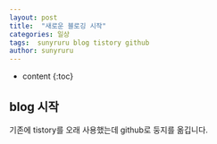 ```yaml
---
layout: post
title:  "새로운 블로깅 시작"
categories: 일상
tags:  sunyruru blog tistory github
author: sunyruru
---
```


* content
{:toc}

## blog 시작

기존에 tistory를 오래 사용했는데 github로 둥지를 옮깁니다.